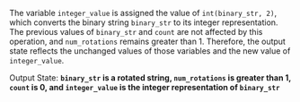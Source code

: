 The variable `integer_value` is assigned the value of `int(binary_str, 2)`, which converts the binary string `binary_str` to its integer representation. The previous values of `binary_str` and `count` are not affected by this operation, and `num_rotations` remains greater than 1. Therefore, the output state reflects the unchanged values of those variables and the new value of `integer_value`.

Output State: **`binary_str` is a rotated string, `num_rotations` is greater than 1, `count` is 0, and `integer_value` is the integer representation of `binary_str`**